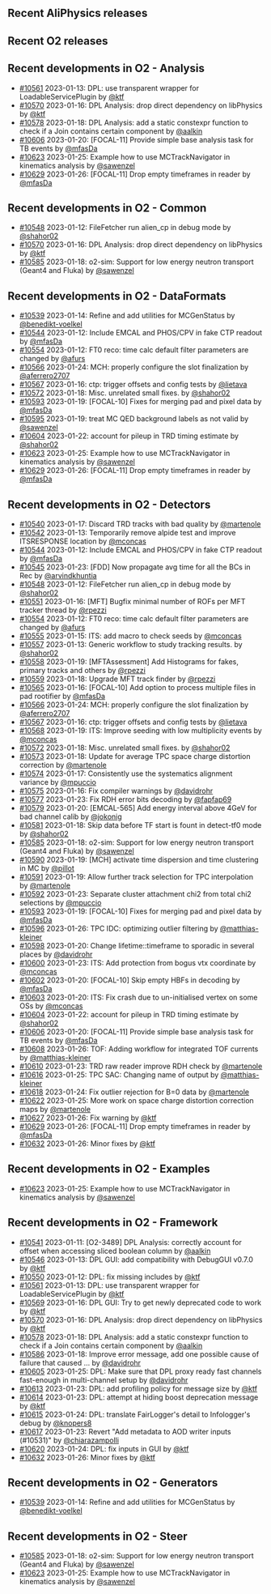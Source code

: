 ## Recent AliPhysics releases
## Recent O2 releases
## Recent developments in O2 - Analysis
- [\#10561](https://github.com/AliceO2Group/AliceO2/pull/10561) 2023-01-13: DPL: use transparent wrapper for LoadableServicePlugin by [@ktf](https://github.com/ktf)
- [\#10570](https://github.com/AliceO2Group/AliceO2/pull/10570) 2023-01-16: DPL Analysis: drop direct dependency on libPhysics by [@ktf](https://github.com/ktf)
- [\#10578](https://github.com/AliceO2Group/AliceO2/pull/10578) 2023-01-18: DPL Analysis: add a static constexpr function to check if a Join contains certain component by [@aalkin](https://github.com/aalkin)
- [\#10606](https://github.com/AliceO2Group/AliceO2/pull/10606) 2023-01-20: [FOCAL-11] Provide simple base analysis task for TB events by [@mfasDa](https://github.com/mfasDa)
- [\#10623](https://github.com/AliceO2Group/AliceO2/pull/10623) 2023-01-25: Example how to use MCTrackNavigator in kinematics analysis by [@sawenzel](https://github.com/sawenzel)
- [\#10629](https://github.com/AliceO2Group/AliceO2/pull/10629) 2023-01-26: [FOCAL-11] Drop empty timeframes in reader by [@mfasDa](https://github.com/mfasDa)
## Recent developments in O2 - Common
- [\#10548](https://github.com/AliceO2Group/AliceO2/pull/10548) 2023-01-12: FileFetcher run alien_cp in debug mode by [@shahor02](https://github.com/shahor02)
- [\#10570](https://github.com/AliceO2Group/AliceO2/pull/10570) 2023-01-16: DPL Analysis: drop direct dependency on libPhysics by [@ktf](https://github.com/ktf)
- [\#10585](https://github.com/AliceO2Group/AliceO2/pull/10585) 2023-01-18: o2-sim: Support for low energy neutron transport (Geant4 and Fluka) by [@sawenzel](https://github.com/sawenzel)
## Recent developments in O2 - DataFormats
- [\#10539](https://github.com/AliceO2Group/AliceO2/pull/10539) 2023-01-14: Refine and add utilities for MCGenStatus by [@benedikt-voelkel](https://github.com/benedikt-voelkel)
- [\#10544](https://github.com/AliceO2Group/AliceO2/pull/10544) 2023-01-12: Include EMCAL and PHOS/CPV in fake CTP readout by [@mfasDa](https://github.com/mfasDa)
- [\#10554](https://github.com/AliceO2Group/AliceO2/pull/10554) 2023-01-12: FT0 reco: time calc default filter parameters are changed by [@afurs](https://github.com/afurs)
- [\#10566](https://github.com/AliceO2Group/AliceO2/pull/10566) 2023-01-24: MCH: properly configure the slot finalization by [@aferrero2707](https://github.com/aferrero2707)
- [\#10567](https://github.com/AliceO2Group/AliceO2/pull/10567) 2023-01-16: ctp: trigger offsets and config tests by [@lietava](https://github.com/lietava)
- [\#10572](https://github.com/AliceO2Group/AliceO2/pull/10572) 2023-01-18: Misc. unrelated small fixes. by [@shahor02](https://github.com/shahor02)
- [\#10593](https://github.com/AliceO2Group/AliceO2/pull/10593) 2023-01-19: [FOCAL-10] Fixes for merging pad and pixel data by [@mfasDa](https://github.com/mfasDa)
- [\#10595](https://github.com/AliceO2Group/AliceO2/pull/10595) 2023-01-19: treat MC QED background labels as not valid by [@sawenzel](https://github.com/sawenzel)
- [\#10604](https://github.com/AliceO2Group/AliceO2/pull/10604) 2023-01-22: account for pileup in TRD timing estimate by [@shahor02](https://github.com/shahor02)
- [\#10623](https://github.com/AliceO2Group/AliceO2/pull/10623) 2023-01-25: Example how to use MCTrackNavigator in kinematics analysis by [@sawenzel](https://github.com/sawenzel)
- [\#10629](https://github.com/AliceO2Group/AliceO2/pull/10629) 2023-01-26: [FOCAL-11] Drop empty timeframes in reader by [@mfasDa](https://github.com/mfasDa)
## Recent developments in O2 - Detectors
- [\#10540](https://github.com/AliceO2Group/AliceO2/pull/10540) 2023-01-17: Discard TRD tracks with bad quality by [@martenole](https://github.com/martenole)
- [\#10542](https://github.com/AliceO2Group/AliceO2/pull/10542) 2023-01-13: Temporarily remove alpide test and improve ITSRESPONSE location by [@mconcas](https://github.com/mconcas)
- [\#10544](https://github.com/AliceO2Group/AliceO2/pull/10544) 2023-01-12: Include EMCAL and PHOS/CPV in fake CTP readout by [@mfasDa](https://github.com/mfasDa)
- [\#10545](https://github.com/AliceO2Group/AliceO2/pull/10545) 2023-01-23: [FDD] Now propagate avg time for all the BCs in Rec  by [@arvindkhuntia](https://github.com/arvindkhuntia)
- [\#10548](https://github.com/AliceO2Group/AliceO2/pull/10548) 2023-01-12: FileFetcher run alien_cp in debug mode by [@shahor02](https://github.com/shahor02)
- [\#10551](https://github.com/AliceO2Group/AliceO2/pull/10551) 2023-01-16: [MFT] Bugfix minimal number of ROFs per MFT tracker thread by [@rpezzi](https://github.com/rpezzi)
- [\#10554](https://github.com/AliceO2Group/AliceO2/pull/10554) 2023-01-12: FT0 reco: time calc default filter parameters are changed by [@afurs](https://github.com/afurs)
- [\#10555](https://github.com/AliceO2Group/AliceO2/pull/10555) 2023-01-15: ITS: add macro to check seeds by [@mconcas](https://github.com/mconcas)
- [\#10557](https://github.com/AliceO2Group/AliceO2/pull/10557) 2023-01-13: Generic workflow to study tracking results. by [@shahor02](https://github.com/shahor02)
- [\#10558](https://github.com/AliceO2Group/AliceO2/pull/10558) 2023-01-19: [MFTAssessment] Add Histograms for fakes, primary tracks and others by [@rpezzi](https://github.com/rpezzi)
- [\#10559](https://github.com/AliceO2Group/AliceO2/pull/10559) 2023-01-18: Upgrade MFT track finder by [@rpezzi](https://github.com/rpezzi)
- [\#10565](https://github.com/AliceO2Group/AliceO2/pull/10565) 2023-01-16: [FOCAL-10] Add option to process multiple files in pad rootifier by [@mfasDa](https://github.com/mfasDa)
- [\#10566](https://github.com/AliceO2Group/AliceO2/pull/10566) 2023-01-24: MCH: properly configure the slot finalization by [@aferrero2707](https://github.com/aferrero2707)
- [\#10567](https://github.com/AliceO2Group/AliceO2/pull/10567) 2023-01-16: ctp: trigger offsets and config tests by [@lietava](https://github.com/lietava)
- [\#10568](https://github.com/AliceO2Group/AliceO2/pull/10568) 2023-01-19: ITS: Improve seeding with low multiplicity events by [@mconcas](https://github.com/mconcas)
- [\#10572](https://github.com/AliceO2Group/AliceO2/pull/10572) 2023-01-18: Misc. unrelated small fixes. by [@shahor02](https://github.com/shahor02)
- [\#10573](https://github.com/AliceO2Group/AliceO2/pull/10573) 2023-01-18: Update for average TPC space charge distortion correction by [@martenole](https://github.com/martenole)
- [\#10574](https://github.com/AliceO2Group/AliceO2/pull/10574) 2023-01-17: Consistently use the systematics alignment variance by [@mpuccio](https://github.com/mpuccio)
- [\#10575](https://github.com/AliceO2Group/AliceO2/pull/10575) 2023-01-16: Fix compiler warnings by [@davidrohr](https://github.com/davidrohr)
- [\#10577](https://github.com/AliceO2Group/AliceO2/pull/10577) 2023-01-23: Fix RDH error bits decoding by [@fapfap69](https://github.com/fapfap69)
- [\#10579](https://github.com/AliceO2Group/AliceO2/pull/10579) 2023-01-20: [EMCAL-565] Add energy interval above 4GeV for bad channel calib by [@jokonig](https://github.com/jokonig)
- [\#10581](https://github.com/AliceO2Group/AliceO2/pull/10581) 2023-01-18: Skip data before TF start is fount in detect-tf0 mode by [@shahor02](https://github.com/shahor02)
- [\#10585](https://github.com/AliceO2Group/AliceO2/pull/10585) 2023-01-18: o2-sim: Support for low energy neutron transport (Geant4 and Fluka) by [@sawenzel](https://github.com/sawenzel)
- [\#10590](https://github.com/AliceO2Group/AliceO2/pull/10590) 2023-01-19: [MCH] activate time dispersion and time clustering in MC by [@pillot](https://github.com/pillot)
- [\#10591](https://github.com/AliceO2Group/AliceO2/pull/10591) 2023-01-19: Allow further track selection for TPC interpolation by [@martenole](https://github.com/martenole)
- [\#10592](https://github.com/AliceO2Group/AliceO2/pull/10592) 2023-01-23: Separate cluster attachment chi2 from total chi2 selections by [@mpuccio](https://github.com/mpuccio)
- [\#10593](https://github.com/AliceO2Group/AliceO2/pull/10593) 2023-01-19: [FOCAL-10] Fixes for merging pad and pixel data by [@mfasDa](https://github.com/mfasDa)
- [\#10596](https://github.com/AliceO2Group/AliceO2/pull/10596) 2023-01-26: TPC IDC: optimizing outlier filtering by [@matthias-kleiner](https://github.com/matthias-kleiner)
- [\#10598](https://github.com/AliceO2Group/AliceO2/pull/10598) 2023-01-20: Change lifetime::timeframe to sporadic in several places by [@davidrohr](https://github.com/davidrohr)
- [\#10600](https://github.com/AliceO2Group/AliceO2/pull/10600) 2023-01-23: ITS: Add protection from bogus vtx coordinate by [@mconcas](https://github.com/mconcas)
- [\#10602](https://github.com/AliceO2Group/AliceO2/pull/10602) 2023-01-20: [FOCAL-10] Skip empty HBFs in decoding by [@mfasDa](https://github.com/mfasDa)
- [\#10603](https://github.com/AliceO2Group/AliceO2/pull/10603) 2023-01-20: ITS: Fix crash due to un-initialised vertex on some OSs by [@mconcas](https://github.com/mconcas)
- [\#10604](https://github.com/AliceO2Group/AliceO2/pull/10604) 2023-01-22: account for pileup in TRD timing estimate by [@shahor02](https://github.com/shahor02)
- [\#10606](https://github.com/AliceO2Group/AliceO2/pull/10606) 2023-01-20: [FOCAL-11] Provide simple base analysis task for TB events by [@mfasDa](https://github.com/mfasDa)
- [\#10608](https://github.com/AliceO2Group/AliceO2/pull/10608) 2023-01-26: TOF: Adding workflow for integrated TOF currents by [@matthias-kleiner](https://github.com/matthias-kleiner)
- [\#10610](https://github.com/AliceO2Group/AliceO2/pull/10610) 2023-01-23: TRD raw reader improve RDH check by [@martenole](https://github.com/martenole)
- [\#10616](https://github.com/AliceO2Group/AliceO2/pull/10616) 2023-01-25: TPC SAC: Changing name of output by [@matthias-kleiner](https://github.com/matthias-kleiner)
- [\#10618](https://github.com/AliceO2Group/AliceO2/pull/10618) 2023-01-24: Fix outlier rejection for B=0 data by [@martenole](https://github.com/martenole)
- [\#10622](https://github.com/AliceO2Group/AliceO2/pull/10622) 2023-01-25: More work on space charge distortion correction maps by [@martenole](https://github.com/martenole)
- [\#10627](https://github.com/AliceO2Group/AliceO2/pull/10627) 2023-01-26: Fix warning by [@ktf](https://github.com/ktf)
- [\#10629](https://github.com/AliceO2Group/AliceO2/pull/10629) 2023-01-26: [FOCAL-11] Drop empty timeframes in reader by [@mfasDa](https://github.com/mfasDa)
- [\#10632](https://github.com/AliceO2Group/AliceO2/pull/10632) 2023-01-26: Minor fixes by [@ktf](https://github.com/ktf)
## Recent developments in O2 - Examples
- [\#10623](https://github.com/AliceO2Group/AliceO2/pull/10623) 2023-01-25: Example how to use MCTrackNavigator in kinematics analysis by [@sawenzel](https://github.com/sawenzel)
## Recent developments in O2 - Framework
- [\#10541](https://github.com/AliceO2Group/AliceO2/pull/10541) 2023-01-11: [O2-3489] DPL Analysis: correctly account for offset when accessing sliced boolean column by [@aalkin](https://github.com/aalkin)
- [\#10546](https://github.com/AliceO2Group/AliceO2/pull/10546) 2023-01-13: DPL GUI: add compatibility with DebugGUI v0.7.0 by [@ktf](https://github.com/ktf)
- [\#10550](https://github.com/AliceO2Group/AliceO2/pull/10550) 2023-01-12: DPL: fix missing includes by [@ktf](https://github.com/ktf)
- [\#10561](https://github.com/AliceO2Group/AliceO2/pull/10561) 2023-01-13: DPL: use transparent wrapper for LoadableServicePlugin by [@ktf](https://github.com/ktf)
- [\#10569](https://github.com/AliceO2Group/AliceO2/pull/10569) 2023-01-16: DPL GUI: Try to get newly deprecated code to work by [@ktf](https://github.com/ktf)
- [\#10570](https://github.com/AliceO2Group/AliceO2/pull/10570) 2023-01-16: DPL Analysis: drop direct dependency on libPhysics by [@ktf](https://github.com/ktf)
- [\#10578](https://github.com/AliceO2Group/AliceO2/pull/10578) 2023-01-18: DPL Analysis: add a static constexpr function to check if a Join contains certain component by [@aalkin](https://github.com/aalkin)
- [\#10586](https://github.com/AliceO2Group/AliceO2/pull/10586) 2023-01-18: Improve error message, add one possible cause of failure that caused … by [@davidrohr](https://github.com/davidrohr)
- [\#10605](https://github.com/AliceO2Group/AliceO2/pull/10605) 2023-01-25: DPL: Make sure that DPL proxy ready fast channels fast-enough in multi-channel setup by [@davidrohr](https://github.com/davidrohr)
- [\#10613](https://github.com/AliceO2Group/AliceO2/pull/10613) 2023-01-23: DPL: add profiling policy for message size by [@ktf](https://github.com/ktf)
- [\#10614](https://github.com/AliceO2Group/AliceO2/pull/10614) 2023-01-23: DPL: attempt at hiding boost deprecation message by [@ktf](https://github.com/ktf)
- [\#10615](https://github.com/AliceO2Group/AliceO2/pull/10615) 2023-01-24: DPL: translate FairLogger's detail to Infologger's debug by [@knopers8](https://github.com/knopers8)
- [\#10617](https://github.com/AliceO2Group/AliceO2/pull/10617) 2023-01-23: Revert "Add metadata to AOD writer inputs (#10531)" by [@chiarazampolli](https://github.com/chiarazampolli)
- [\#10620](https://github.com/AliceO2Group/AliceO2/pull/10620) 2023-01-24: DPL: fix inputs in GUI by [@ktf](https://github.com/ktf)
- [\#10632](https://github.com/AliceO2Group/AliceO2/pull/10632) 2023-01-26: Minor fixes by [@ktf](https://github.com/ktf)
## Recent developments in O2 - Generators
- [\#10539](https://github.com/AliceO2Group/AliceO2/pull/10539) 2023-01-14: Refine and add utilities for MCGenStatus by [@benedikt-voelkel](https://github.com/benedikt-voelkel)
## Recent developments in O2 - Steer
- [\#10585](https://github.com/AliceO2Group/AliceO2/pull/10585) 2023-01-18: o2-sim: Support for low energy neutron transport (Geant4 and Fluka) by [@sawenzel](https://github.com/sawenzel)
- [\#10623](https://github.com/AliceO2Group/AliceO2/pull/10623) 2023-01-25: Example how to use MCTrackNavigator in kinematics analysis by [@sawenzel](https://github.com/sawenzel)
